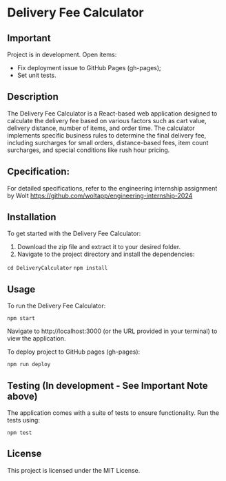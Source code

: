 # Delivery Fee Calculator

## Important

Project is in development. Open items:

-   Fix deployment issue to GitHub Pages (gh-pages);
-   Set unit tests.

## Description

The Delivery Fee Calculator is a React-based web application designed to calculate the delivery fee based on various factors such as cart value, delivery distance, number of items, and order time. The calculator implements specific business rules to determine the final delivery fee, including surcharges for small orders, distance-based fees, item count surcharges, and special conditions like rush hour pricing.

## Cpecification:

For detailed specifications, refer to the engineering internship assignment by Wolt
https://github.com/woltapp/engineering-internship-2024

## Installation

To get started with the Delivery Fee Calculator:

1. Download the zip file and extract it to your desired folder.
2. Navigate to the project directory and install the dependencies:

`cd DeliveryCalculator`
`npm install`

## Usage

To run the Delivery Fee Calculator:

`npm start`

Navigate to http://localhost:3000 (or the URL provided in your terminal) to view the application.

To deploy project to GitHub pages (gh-pages):

`npm run deploy`

## Testing (In development - See Important Note above)

The application comes with a suite of tests to ensure functionality. Run the tests using:

`npm test`

## License

This project is licensed under the MIT License.

